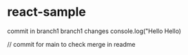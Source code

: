 # react-sample
commit in branch1
branch1 changes
console.log("Hello Hello)

// commit for main to check merge in readme
